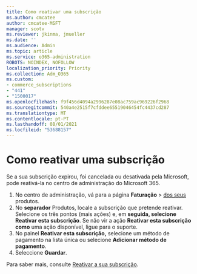 ```yaml
---
title: Como reativar uma subscrição
ms.author: cmcatee
author: cmcatee-MSFT
manager: scotv
ms.reviewer: jkinma, jmueller
ms.date: ''
ms.audience: Admin
ms.topic: article
ms.service: o365-administration
ROBOTS: NOINDEX, NOFOLLOW
localization_priority: Priority
ms.collection: Adm_O365
ms.custom:
- commerce_subscriptions
- "441"
- "1500017"
ms.openlocfilehash: f9f456d4094a2996287e08ac759ac969226f2968
ms.sourcegitcommit: 540a4e2515f7cfddee65519046454fc4437cd287
ms.translationtype: MT
ms.contentlocale: pt-PT
ms.lasthandoff: 08/01/2021
ms.locfileid: "53688157"
---
```

# <a name="how-to-reactivate-a-subscription"></a>Como reativar uma subscrição

Se a sua subscrição expirou, foi cancelada ou desativada pela Microsoft, pode reativá-la no centro de administração do Microsoft 365.
  
1. No centro de administração, vá para a página **Faturação** \> [dos seus](https://go.microsoft.com/fwlink/p/?linkid=842054) produtos.
2. No **separador** Produtos, locale a subscrição que pretende reativar. Selecione os três pontos (mais ações) e, em **seguida, selecione Reativar esta subscrição**.
    Se não vir a ação **Reativar esta subscrição como** uma ação disponível, ligue para o suporte.
3. No painel **Reativar esta subscrição,** selecione um método de pagamento na lista única ou selecione **Adicionar método de pagamento**.
4. Seleccione **Guardar**.

Para saber mais, consulte [Reativar a sua subscrição](/microsoft-365/commerce/subscriptions/reactivate-your-subscription).